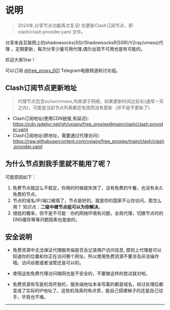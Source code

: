 # 说明

> 2024年,分享节点功能再次复活! 仅更新Clash订阅节点，即 clash/clash.provider.yaml 文件。

分享来自互联网上的shadowsocks(SS)/ShadowsocksR(SSR)/V2ray(vmess)代理 ，定期更新，每次分享少量可用代理,偶尔出现不可用也是有可能的。

欢迎大家Star !

可以订阅 [@free_proxy_001](https://t.me/free_proxy_001) Telegram电报频道和讨论组。

## Clash订阅节点更新地址
> 代理节点包含ss/ssr/vmess,均来源于网络，如果更新时间比较长(通常一天之内)，可能是当前节点列表都还有效而没有更新（并不是不更新了).

- Clash订阅地址(使用CDN链接,有延迟): https://cdn.jsdelivr.net/gh/vxiaov/free_proxies@main/clash/clash.provider.yaml
- Clash订阅地址(原地址，需要通过代理访问): https://raw.githubusercontent.com/vxiaov/free_proxies/main/clash/clash.provider.yaml



## 为什么节点到我手里就不能用了呢？

可能原因如下：

1. 免费节点就这么不稳定，你用的时候就失效了，没有免费的午餐，也没有永久免费的节点。
2. 节点的域名/IP/端口被墙了，节点是好的，就是你的国家不让你访问，那怎么用？ 知识点：**二级中继节点组可以为你解决**。
3. 很低的概率，但不是不可能：你的网络环境有问题，全局代理，切换节点时的DNS缓存等等问题因素也是由的。


## 安全说明

- 免费资源中无法保证代理服务端是否会记录用户访问信息, 原则上代理是可以知道你的位置和你正在访问哪个网址，所以使用免费资源不要涉及非法操作哦。访问谷歌或者油管还是可以的。

- 使用这些免费代理访问暗网也是不安全的，不要做这样的尝试就对啦。

- 免费资源有写是机场开放的，服务端地址本来写着的都是域名，经过处理后都变成了实际的IP地址了。这些机场真的有点贵，能自己搭建梯子的还是自己动手，毕竟也不难。



---

